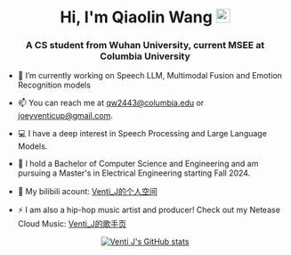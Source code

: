 <div align="center">
   <h1>Hi, I'm Qiaolin Wang</a> <img src="https://media.giphy.com/media/hvRJCLFzcasrR4ia7z/giphy.gif" width="25px"> </h1>
</div>   
<h3 align="center">A CS student from Wuhan University, current MSEE at Columbia University </h3>
 
- 🔭 I’m currently working on Speech LLM, Multimodal Fusion and Emotion Recognition models

- 📫 You can reach me at qw2443@columbia.edu or joeyventicup@gmail.com.

- 💻 I have a deep interest in Speech Processing and Large Language Models.

- 📄 I hold a Bachelor of Computer Science and Engineering and am pursuing a Master's in Electrical Engineering starting Fall 2024.

- 🍰 My bilibili acount: [Venti_J的个人空间](https://b23.tv/6tNEr6t)

- ⚡ I am also a hip-hop music artist and producer! Check out my Netease Cloud Music:  [Venti_J的歌手页](https://music.163.com/#/artist?app_version=8.8.20&id=37561474&dlt=0846)

<p align="center">
  <a href="https://github.com/qiaolinwang/github-readme-stats">
    <img align="center" src="https://github-readme-stats.vercel.app/api?username=qiaolinwang&show_icons=true&include_all_commits=true&theme=tokyonight&hide_border=false" alt="Venti J's GitHub stats" />
  </a>
</p>

<!--
<p align="center">
  <a href="https://github.com/qiaolinwang/github-readme-activity-graph">
    <img align="center" src="https://activity-graph.herokuapp.com/graph?username=qiaolinwang&theme=react-dark" alt="Venti J's GitHub activity graph" />
  </a>
</p>
-->


